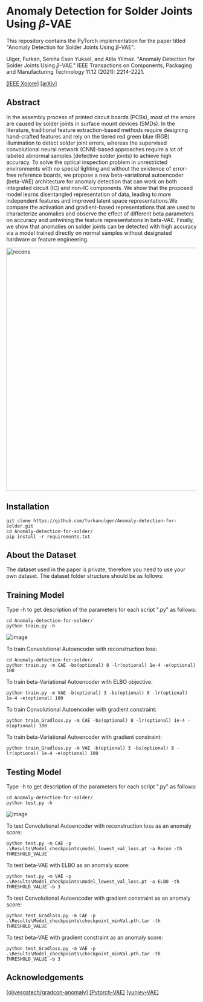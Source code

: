 # Anomaly Detection for Solder Joints Using *β*-VAE

This repository contains the PyTorch implementation for the paper titled "Anomaly Detection for Solder Joints Using *β*-VAE".

Ulger, Furkan, Seniha Esen Yuksel, and Atila Yilmaz. "Anomaly Detection for Solder Joints Using *β*-VAE." IEEE Transactions on Components, Packaging and Manufacturing Technology 11.12 (2021): 2214-2221.

[[IEEE Xplore]](https://ieeexplore.ieee.org/document/9579423) [[arXiv]](https://arxiv.org/abs/2104.11927)

## Abstract
In the assembly process of printed circuit boards
(PCBs), most of the errors are caused by solder joints in
surface mount devices (SMDs). In the literature, traditional
feature extraction-based methods require designing hand-crafted
features and rely on the tiered red green blue (RGB) illumination
to detect solder joint errors, whereas the supervised convolutional
neural network (CNN)-based approaches require a lot of
labeled abnormal samples (defective solder joints) to achieve high
accuracy. To solve the optical inspection problem in unrestricted
environments with no special lighting and without the existence
of error-free reference boards, we propose a new beta-variational
autoencoder (beta-VAE) architecture for anomaly detection that
can work on both integrated circuit (IC) and non-IC components.
We show that the proposed model learns disentangled
representation of data, leading to more independent features and
improved latent space representations.We compare the activation
and gradient-based representations that are used to characterize
anomalies and observe the effect of different beta parameters on
accuracy and untwining the feature representations in beta-VAE.
Finally, we show that anomalies on solder joints can be detected
with high accuracy via a model trained directly on normal
samples without designated hardware or feature engineering.

<img width="643" alt="recons" src="https://user-images.githubusercontent.com/50952046/163036885-5e835ae1-b749-42a2-808a-9d104e7b271c.PNG">

## Installation
```
git clone https://github.com/furkanulger/Anomaly-detection-for-solder.git
cd Anomaly-detection-for-solder/
pip install -r requirements.txt
```
## About the Dataset
The dataset used in the paper is private, therefore you need to use your own dataset. The dataset folder structure should be as follows:


## Training Model
Type -h to get description of the parameters for each script ".py" as follows:
```
cd Anomaly-detection-for-solder/
python train.py -h 
```
![image](https://user-images.githubusercontent.com/50952046/163218586-b08e9e4e-7e0d-4faf-b7c3-5c9701d5a244.png)


To train Convolutional Autoencoder with reconstruction loss:
```
cd Anomaly-detection-for-solder/
python train.py -m CAE -bs(optional) 8 -lr(optional) 1e-4 -e(optional) 100
```

To train beta-Variational Autoencoder with ELBO objective:
```
python train.py -m VAE -b(optional) 3 -bs(optional) 8 -lr(optional) 1e-4 -e(optional) 100
```

To train Convolutional Autoencoder with gradient constraint:
```
python train_Gradloss.py -m CAE -bs(optional) 8 -lr(optional) 1e-4 -e(optional) 100
```

To train beta-Variational Autoencoder with gradient constraint:
```
python train_Gradloss.py -m VAE -b(optional) 3 -bs(optional) 8 -lr(optional) 1e-4 -e(optional) 100
```

## Testing Model
Type -h to get description of the parameters for each script ".py" as follows:
```
cd Anomaly-detection-for-solder/
python test.py -h 
```
![image](https://user-images.githubusercontent.com/50952046/163220891-6040cd4c-e2a6-4ad0-b480-fed2bf2123fe.png)


To test Convolutional Autoencoder with reconstruction loss as an anomaly score:
```
python test.py -m CAE -p .\Results\Model_checkpoints\model_lowest_val_loss.pt -a Recon -th THRESHOLD_VALUE 
```

To test beta-VAE with ELBO as an anomaly score:
```
python test.py -m VAE -p .\Results\Model_checkpoints\model_lowest_val_loss.pt -a ELBO -th THRESHOLD_VALUE -b 3
```

To test Convolutional Autoencoder with gradient constraint as an anomaly score:
```
python test_Gradloss.py -m CAE -p .\Results\Model_checkpoints\checkpoint_minVal.pth.tar -th THRESHOLD_VALUE 
```

To test beta-VAE with gradient constraint as an anomaly score:
```
python test_Gradloss.py -m VAE -p .\Results\Model_checkpoints\checkpoint_minVal.pth.tar -th THRESHOLD_VALUE -b 3
```

## Acknowledgements
[[olivesgatech/gradcon-anomaly]](https://github.com/olivesgatech/gradcon-anomaly)
[[Pytorch-VAE]](https://github.com/pytorch/examples/tree/main/vae)
[[yunjey-VAE]](https://github.com/yunjey/pytorch-tutorial/blob/master/tutorials/03-advanced/variational_autoencoder/main.py#L38-L65)
